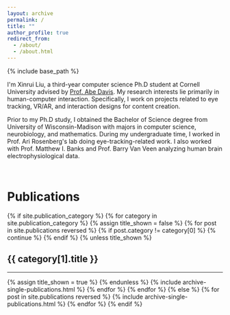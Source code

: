 ```yaml
---
layout: archive
permalink: /
title: ""
author_profile: true
redirect_from: 
  - /about/
  - /about.html
---
```


{% include base_path %}

I'm Xinrui Liu, a third-year computer science Ph.D student at Cornell University advised by [Prof. Abe Davis](https://abedavis.com/). My research interests lie primarily in human-computer interaction. Specifically, I work on projects related to eye tracking, VR/AR, and interaction designs for content creation. 

Prior to my Ph.D study, I obtained the Bachelor of Science degree from University of Wisconsin-Madison with majors in computer science, neurobiology, and mathematics. During my undergraduate time, I worked in Prof. Ari Rosenberg's lab doing eye-tracking-related work. I also worked with Prof. Matthew I. Banks and Prof. Barry Van Veen analyzing human brain electrophysiological data. 

<br/>

# Publications
{% if site.publication_category %}
  {% for category in site.publication_category  %}
    {% assign title_shown = false %}
    {% for post in site.publications reversed %}
      {% if post.category != category[0] %}
        {% continue %}
      {% endif %}
      {% unless title_shown %}
        <h2>{{ category[1].title }}</h2><hr />
        {% assign title_shown = true %}
      {% endunless %}
      {% include archive-single-publications.html %}
    {% endfor %}
  {% endfor %}
{% else %}
  {% for post in site.publications reversed %}
    {% include archive-single-publications.html %}
  {% endfor %}
{% endif %}